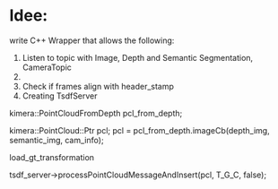 # Idee:

write C++ Wrapper that allows the following:

1. Listen to topic with Image, Depth and Semantic Segmentation, CameraTopic
2. 
3. Check if frames align with header_stamp
4. Creating TsdfServer

kimera::PointCloudFromDepth pcl_from_depth;

kimera::PointCloud::Ptr pcl;
pcl = pcl_from_depth.imageCb(depth_img, semantic_img, cam_info);

load_gt_transformation


tsdf_server->processPointCloudMessageAndInsert(pcl, T_G_C, false);